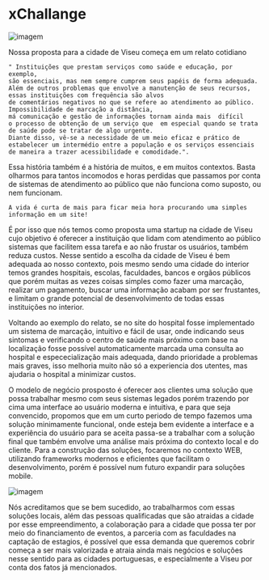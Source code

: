 # xChallange

![imagem](https://user-images.githubusercontent.com/79986367/167729369-f97aaead-7df7-4c78-a65f-f2456430d344.png)


  Nossa proposta para a cidade de Viseu começa em um relato cotidiano 
  
    " Instituições que prestam serviços como saúde e educação, por exemplo,
    são essenciais, mas nem sempre cumprem seus papéis de forma adequada.
    Além de outros problemas que envolve a manutenção de seus recursos, essas instituições com frequência são alvos
    de comentários negativos no que se refere ao atendimento ao público. Impossibilidade de marcação a distância, 
    má comunicação e gestão de informações tornam ainda mais  difícil 
    o processo de obtenção de um serviço que  em especial quando se trata de saúde pode se tratar de algo urgente.
    Diante disso, vê-se a necessidade de um meio eficaz e prático de
    estabelecer um intermédio entre a população e os serviços essenciais de maneira a trazer acessibilidade e comodidade.".
    
Essa história também é a história de muitos, e em muitos contextos. Basta olharmos
para tantos incomodos e horas perdidas que passamos por conta de sistemas de atendimento ao público
que não funciona como suposto, ou nem funcionam.
  
    A vida é curta de mais para ficar meia hora procurando uma simples informação em um site!

  É por isso que nós temos como proposta uma startup na cidade de Viseu cujo objetivo é oferecer 
  a instituição que lidam com atendimento ao público sistemas que facilitem essa tarefa e ao 
  não frustar os usuários, também reduza custos. 
  Nesse sentido a escolha da cidade de Viseu é bem adequada
  ao nosso contexto, pois mesmo sendo uma cidade do interior temos grandes hospitais, escolas, faculdades,
  bancos e orgãos públicos que porém muitas as vezes coisas simples como fazer uma marcação, realizar um pagamento, buscar uma informação acabam por ser frustantes, 
  e limitam o grande potencial de desenvolvimento de todas essas instituições no interior.
  
  Voltando ao exemplo do relato, se no site do hospital fosse implementado um sistema de marcação, intuitivo e fácil de usar,
  onde indicando seus sintomas e verificando o centro de saúde mais próximo com base na localização fosse possível
  automaticamente marcada uma consulta ao hospital e espececialização mais adequada, dando prioridade a problemas
  mais graves, isso melhoria muito não só a experiencia dos utentes, mas ajudaria o hospital a minimizar custos.
  
  O modelo de negócio prosposto é oferecer aos clientes uma solução que possa trabalhar mesmo com seus sistemas legados
  porém trazendo por cima uma interface ao usuário moderna e intuitiva, e para que seja convencido,
  propomos que em um curto periodo de tempo fazemos uma solução minimamente funcional, onde esteja bem evidente
  a interface e a experiência do usuário para se aceita passa-se a trabalhar com a solução final que também
  envolve uma análise mais próxima do contexto local e do cliente.
    Para a construção das soluções, focaremos no contexto WEB, utilizando frameworks modernos e eficientes
    que facilitam o desenvolvimento, porém é possível num futuro expandir para soluções mobile.
    
![imagem](https://user-images.githubusercontent.com/79986367/167733105-ce1fdf38-a72c-4528-9253-cacfee5844a2.png)


    
    
  Nós acreditamos que se bem sucedido, ao trabalharmos com essas soluções locais, além das pessoas
    qualificadas que são atraidas a cidade por esse empreendimento, a colaboração para a cidade que possa ter 
    por meio do financiamento de eventos, a parceria com as faculdades na captação de estagios, 
    é possível que essa demanda que queremos cobrir começa a ser mais valorizada e atraia ainda mais
    negócios e soluções nesse sentido para as cidades portuguesas, e especialmente a Viseu por conta
    dos fatos já mencionados.
    

